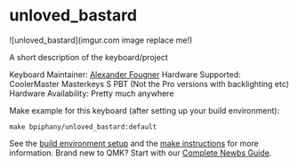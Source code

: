 # unloved_bastard

![unloved_bastard](imgur.com image replace me!)

A short description of the keyboard/project

Keyboard Maintainer: [Alexander Fougner](https://github.com/fougner)
Hardware Supported: CoolerMaster Masterkeys S PBT (Not the Pro versions with backlighting etc)
Hardware Availability: Pretty much anywhere

Make example for this keyboard (after setting up your build environment):

    make bpiphany/unloved_bastard:default

See the [build environment setup](https://docs.qmk.fm/#/getting_started_build_tools) and the [make instructions](https://docs.qmk.fm/#/getting_started_make_guide) for more information. Brand new to QMK? Start with our [Complete Newbs Guide](https://docs.qmk.fm/#/newbs).
